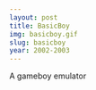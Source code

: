 ```yaml
---
layout: post
title: BasicBoy
img: basicboy.gif
slug: basicboy
year: 2002-2003
---
```


A gameboy emulator